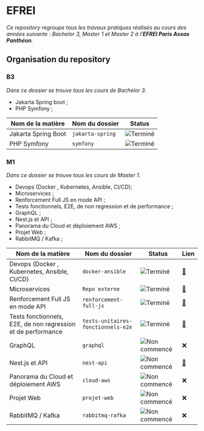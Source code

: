
# EFREI

_Ce repository regroupe tous les travaux pratiques réalisés au cours des années suivante : Bachelor 3, Master 1 et Master 2 à l'__EFREI Paris Assas Panthéon__._

## Organisation du repository

### B3

_Dans ce dossier se trouve tous les cours de Bachelor 3._


- Jakarta Spring boot ;
- PHP Symfony ;


| Nom de la matière    | Nom du dossier | Status  |
|----------------------|-----------------|---------|
| Jakarta Spring Boot  | `jakarta-spring`            | ![Terminé](https://img.shields.io/badge/Terminé-brightgreen)  |
| PHP Symfony  | `symfony`            | ![Terminé](https://img.shields.io/badge/Terminé-brightgreen)  |

### M1


_Dans ce dossier se trouve tous les cours de Master 1._


- Devops (Docker , Kubernetes, Ansible, CI/CD);
- Microservices ;
- Renforcement Full JS en mode API ;
- Tests fonctionnels, E2E, de non regression et de performance ;
- GraphQL ;
- Nest.js et API ;
- Panorama du Cloud et déploiement AWS ;
- Projet Web ;
- RabbitMQ / Kafka ;

| Nom de la matière | Nom du dossier | Status | Lien |
|-------------------|----------------|--------|------|
| Devops (Docker , Kubernetes, Ansible, CI/CD) | `docker-ansible`            | ![Terminé](https://img.shields.io/badge/Terminé-brightgreen)  | [🔗](https://github.com/armanceau/EFREI/tree/main/M1/docker-ansible) |
| Microservices  | `Repo externe`            | ![Terminé](https://img.shields.io/badge/Terminé-brightgreen)  | [🔗](https://github.com/micro-service-efrei) |
| Renforcement Full JS en mode API  | `renforcement-full-js`            | ![Terminé](https://img.shields.io/badge/Terminé-brightgreen)  | [🔗](https://github.com/armanceau/EFREI/tree/main/M1/renforcement-full-js) |
| Tests fonctionnels, E2E, de non regression et de performance  | `tests-unitaires-fonctionnels-e2e`            | ![Terminé](https://img.shields.io/badge/En%20cours-orange)  | [🔗](https://github.com/armanceau/EFREI/tree/main/M1/docker) |
| GraphQL  | `graphql`            | ![Non commencé](https://img.shields.io/badge/Non%20commencé-red)  | ❌ |
| Nest.js et API  | `nest-api`            | ![Non commencé](https://img.shields.io/badge/Non%20commencé-red)  | [🔗](https://github.com/armanceau/EFREI/tree/main/M1/docker) |
| Panorama du Cloud et déploiement AWS  | `cloud-aws`            | ![Non commencé](https://img.shields.io/badge/Non%20commencé-red)  | ❌ |
| Projet Web  | `projet-web`            | ![Non commencé](https://img.shields.io/badge/Non%20commencé-red)  | ❌ |
| RabbitMQ / Kafka  | `rabbitmq-rafka`            | ![Non commencé](https://img.shields.io/badge/Non%20commencé-red)  | ❌ |